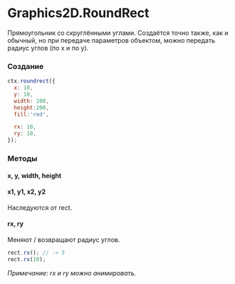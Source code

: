 Graphics2D.RoundRect
===================

Прямоугольник со скруглёнными углами. Создаётся точно также, как и обычный, но при передаче параметров объектом, можно передать радиус углов (по x и по y).

### Создание
```js
ctx.roundrect({
  x: 10,
  y: 10,
  width: 200,
  height:200,
  fill:'red',

  rx: 10,
  ry: 10,
});
```

### Методы
#### x, y, width, height
#### x1, y1, x2, y2
Наследуются от rect.

#### rx, ry
Меняют / возвращают радиус углов.
```js
rect.rx(); // -> 5
rect.rx(10);
```

*Примечание: rx и ry можно анимировать.*